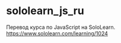 # sololearn_js_ru
Перевод курса по JavaScript на SoloLearn. https://www.sololearn.com/learning/1024
